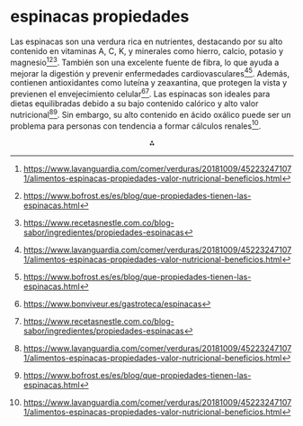 # espinacas propiedades

Las espinacas son una verdura rica en nutrientes, destacando por su alto contenido en vitaminas A, C, K, y minerales como hierro, calcio, potasio y magnesio[^1][^2][^6]. También son una excelente fuente de fibra, lo que ayuda a mejorar la digestión y prevenir enfermedades cardiovasculares[^1][^2]. Además, contienen antioxidantes como luteína y zeaxantina, que protegen la vista y previenen el envejecimiento celular[^5][^6]. Las espinacas son ideales para dietas equilibradas debido a su bajo contenido calórico y alto valor nutricional[^1][^2]. Sin embargo, su alto contenido en ácido oxálico puede ser un problema para personas con tendencia a formar cálculos renales[^1].

<div style="text-align: center">⁂</div>

[^1]: https://www.lavanguardia.com/comer/verduras/20181009/452232471071/alimentos-espinacas-propiedades-valor-nutricional-beneficios.html

[^2]: https://www.bofrost.es/es/blog/que-propiedades-tienen-las-espinacas.html

[^3]: https://mejorconsalud.as.com/12-beneficios-que-te-aportan-las-espinacas-a-tu-salud/

[^4]: https://www.cuerpomente.com/guia-alimentos/espinaca

[^5]: https://www.bonviveur.es/gastroteca/espinacas

[^6]: https://www.recetasnestle.com.co/blog-sabor/ingredientes/propiedades-espinacas

[^7]: https://www.medicalnewstoday.com/articles/es/espinaca

[^8]: https://blog.aegon.es/alimentacion/espinacas/

